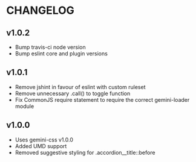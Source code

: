 # CHANGELOG

## v1.0.2

  - Bump travis-ci node version
  - Bump eslint core and plugin versions

## v1.0.1

  - Remove jshint in favour of eslint with custom ruleset
  - Remove unnecessary .call() to toggle function
  - Fix CommonJS require statement to require the correct gemini-loader module

## v1.0.0

  - Uses gemini-css v1.0.0
  - Added UMD support
  - Removed suggestive styling for .accordion__title::before

